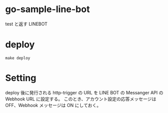 # go-sample-line-bot

test と返す LINEBOT

# deploy

```
make deploy
```

# Setting

deploy 後に発行される http-trigger の URL を LINE BOT の Messanger API の Webhook URL に設定する。
このとき、アカウント設定の応答メッセージは OFF、Webhook メッセージは ON にしておく。
